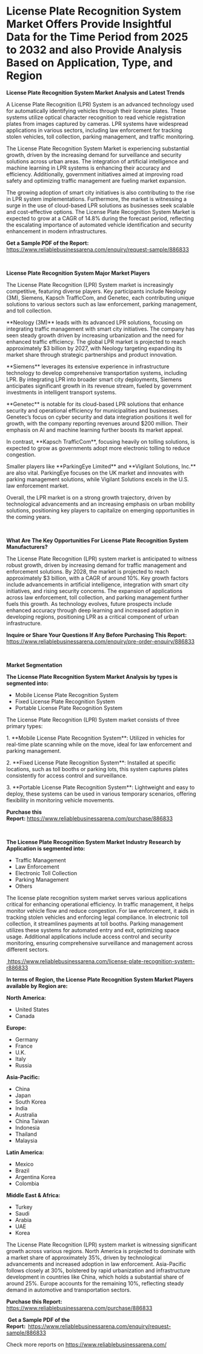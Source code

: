 <p><h1>License Plate Recognition System Market Offers Provide Insightful Data for the Time Period from 2025 to 2032 and also Provide Analysis Based on Application, Type, and Region</h1></p><p><strong>License Plate Recognition System Market Analysis and Latest Trends</strong></p>
<p><p>A License Plate Recognition (LPR) System is an advanced technology used for automatically identifying vehicles through their license plates. These systems utilize optical character recognition to read vehicle registration plates from images captured by cameras. LPR systems have widespread applications in various sectors, including law enforcement for tracking stolen vehicles, toll collection, parking management, and traffic monitoring.</p><p>The License Plate Recognition System Market is experiencing substantial growth, driven by the increasing demand for surveillance and security solutions across urban areas. The integration of artificial intelligence and machine learning in LPR systems is enhancing their accuracy and efficiency. Additionally, government initiatives aimed at improving road safety and optimizing traffic management are fueling market expansion.</p><p>The growing adoption of smart city initiatives is also contributing to the rise in LPR system implementations. Furthermore, the market is witnessing a surge in the use of cloud-based LPR solutions as businesses seek scalable and cost-effective options. The License Plate Recognition System Market is expected to grow at a CAGR of 14.8% during the forecast period, reflecting the escalating importance of automated vehicle identification and security enhancement in modern infrastructures.</p></p>
<p><strong>Get a Sample PDF of the Report:&nbsp;</strong> <a href="https://www.reliablebusinessarena.com/enquiry/request-sample/886833?utm_campaign=2106&utm_medium=2&utm_source=Github&utm_content=ia&utm_term=17022025&utm_id=license-plate-recognition-system">https://www.reliablebusinessarena.com/enquiry/request-sample/886833</a></p>
<p>&nbsp;</p>
<p><strong>License Plate Recognition System Major Market Players</strong></p>
<p><p>The License Plate Recognition (LPR) System market is increasingly competitive, featuring diverse players. Key participants include Neology (3M), Siemens, Kapsch TrafficCom, and Genetec, each contributing unique solutions to various sectors such as law enforcement, parking management, and toll collection.</p><p>**Neology (3M)** leads with its advanced LPR solutions, focusing on integrating traffic management with smart city initiatives. The company has seen steady growth driven by increasing urbanization and the need for enhanced traffic efficiency. The global LPR market is projected to reach approximately $3 billion by 2027, with Neology targeting expanding its market share through strategic partnerships and product innovation.</p><p>**Siemens** leverages its extensive experience in infrastructure technology to develop comprehensive transportation systems, including LPR. By integrating LPR into broader smart city deployments, Siemens anticipates significant growth in its revenue stream, fueled by government investments in intelligent transport systems.</p><p>**Genetec** is notable for its cloud-based LPR solutions that enhance security and operational efficiency for municipalities and businesses. Genetec’s focus on cyber security and data integration positions it well for growth, with the company reporting revenues around $200 million. Their emphasis on AI and machine learning further boosts its market appeal.</p><p>In contrast, **Kapsch TrafficCom**, focusing heavily on tolling solutions, is expected to grow as governments adopt more electronic tolling to reduce congestion. </p><p>Smaller players like **ParkingEye Limited** and **Vigilant Solutions, Inc.** are also vital. ParkingEye focuses on the UK market and innovates with parking management solutions, while Vigilant Solutions excels in the U.S. law enforcement market.</p><p>Overall, the LPR market is on a strong growth trajectory, driven by technological advancements and an increasing emphasis on urban mobility solutions, positioning key players to capitalize on emerging opportunities in the coming years.</p></p>
<p>&nbsp;</p>
<p><strong>What Are The Key Opportunities For License Plate Recognition System Manufacturers?</strong></p>
<p><p>The License Plate Recognition (LPR) system market is anticipated to witness robust growth, driven by increasing demand for traffic management and enforcement solutions. By 2028, the market is projected to reach approximately $3 billion, with a CAGR of around 10%. Key growth factors include advancements in artificial intelligence, integration with smart city initiatives, and rising security concerns. The expansion of applications across law enforcement, toll collection, and parking management further fuels this growth. As technology evolves, future prospects include enhanced accuracy through deep learning and increased adoption in developing regions, positioning LPR as a critical component of urban infrastructure.</p></p>
<p><strong>Inquire or Share Your Questions If Any Before Purchasing This Report:</strong> <a href="https://www.reliablebusinessarena.com/enquiry/pre-order-enquiry/886833?utm_campaign=2106&utm_medium=2&utm_source=Github&utm_content=ia&utm_term=17022025&utm_id=license-plate-recognition-system">https://www.reliablebusinessarena.com/enquiry/pre-order-enquiry/886833</a></p>
<p>&nbsp;</p>
<p><strong>Market Segmentation</strong></p>
<p><strong>The License Plate Recognition System Market Analysis by types is segmented into:</strong></p>
<p><ul><li>Mobile License Plate Recognition System</li><li>Fixed License Plate Recognition System</li><li>Portable License Plate Recognition System</li></ul></p>
<p><p>The License Plate Recognition (LPR) System market consists of three primary types: </p><p>1. **Mobile License Plate Recognition System**: Utilized in vehicles for real-time plate scanning while on the move, ideal for law enforcement and parking management.</p><p>2. **Fixed License Plate Recognition System**: Installed at specific locations, such as toll booths or parking lots, this system captures plates consistently for access control and surveillance.</p><p>3. **Portable License Plate Recognition System**: Lightweight and easy to deploy, these systems can be used in various temporary scenarios, offering flexibility in monitoring vehicle movements.</p></p>
<p><strong>Purchase this Report:&nbsp;</strong><a href="https://www.reliablebusinessarena.com/purchase/886833?utm_campaign=2106&utm_medium=2&utm_source=Github&utm_content=ia&utm_term=17022025&utm_id=license-plate-recognition-system">https://www.reliablebusinessarena.com/purchase/886833</a></p>
<p>&nbsp;</p>
<p><strong>The License Plate Recognition System Market Industry Research by Application is segmented into:</strong></p>
<p><ul><li>Traffic Management</li><li>Law Enforcement</li><li>Electronic Toll Collection</li><li>Parking Management</li><li>Others</li></ul></p>
<p><p>The license plate recognition system market serves various applications critical for enhancing operational efficiency. In traffic management, it helps monitor vehicle flow and reduce congestion. For law enforcement, it aids in tracking stolen vehicles and enforcing legal compliance. In electronic toll collection, it streamlines payments at toll booths. Parking management utilizes these systems for automated entry and exit, optimizing space usage. Additional applications include access control and security monitoring, ensuring comprehensive surveillance and management across different sectors.</p></p>
<p><a href="https://www.reliablebusinessarena.com/license-plate-recognition-system-r886833?utm_campaign=2106&utm_medium=2&utm_source=Github&utm_content=ia&utm_term=17022025&utm_id=license-plate-recognition-system">&nbsp;https://www.reliablebusinessarena.com/license-plate-recognition-system-r886833</a></p>
<p><strong>In terms of Region, the License Plate Recognition System Market Players available by Region are:</strong></p>
<p>
    <p> <strong> North America: </strong>
        <ul>
            <li>United States</li>
            <li>Canada</li>
        </ul>
        </p> 
    <p> <strong> Europe: </strong>
        <ul>
            <li>Germany</li>
            <li>France</li>
            <li>U.K.</li>
            <li>Italy</li>
            <li>Russia</li>
        </ul>
        </p> 
    <p> <strong> Asia-Pacific: </strong>
        <ul>
            <li>China</li>
            <li>Japan</li>
            <li>South Korea</li>
            <li>India</li>
            <li>Australia</li>
            <li>China Taiwan</li>
            <li>Indonesia</li>
            <li>Thailand</li>
            <li>Malaysia</li>
        </ul>
        </p> 
    <p> <strong> Latin America: </strong>
        <ul>
            <li>Mexico</li>
            <li>Brazil</li>
            <li>Argentina Korea</li>
            <li>Colombia</li>
        </ul>
        </p> 
    <p> <strong> Middle East & Africa: </strong>
        <ul>
            <li>Turkey</li>
            <li>Saudi</li>
            <li>Arabia</li>
            <li>UAE</li>
            <li>Korea</li>
        </ul>
    </p>
    </p>
<p><p>The License Plate Recognition (LPR) system market is witnessing significant growth across various regions. North America is projected to dominate with a market share of approximately 35%, driven by technological advancements and increased adoption in law enforcement. Asia-Pacific follows closely at 30%, bolstered by rapid urbanization and infrastructure development in countries like China, which holds a substantial share of around 25%. Europe accounts for the remaining 10%, reflecting steady demand in automotive and transportation sectors.</p></p>
<p><strong>Purchase this Report: </strong><a href="https://www.reliablebusinessarena.com/purchase/886833?utm_campaign=2106&utm_medium=2&utm_source=Github&utm_content=ia&utm_term=17022025&utm_id=license-plate-recognition-system">https://www.reliablebusinessarena.com/purchase/886833</a></p>
<p>&nbsp;<strong>Get a Sample PDF of the Report:&nbsp;&nbsp;</strong><a href="https://www.reliablebusinessarena.com/enquiry/request-sample/886833?utm_campaign=2106&utm_medium=2&utm_source=Github&utm_content=ia&utm_term=17022025&utm_id=license-plate-recognition-system">https://www.reliablebusinessarena.com/enquiry/request-sample/886833</a></p>
<p><strong></strong></p>
<p>Check more reports on <a href="https://www.reliablebusinessarena.com/?utm_campaign=2106&utm_medium=2&utm_source=Github&utm_content=ia&utm_term=17022025&utm_id=license-plate-recognition-system">https://www.reliablebusinessarena.com/</a></p>